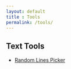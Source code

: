 ```yaml
---
layout: default
title : Tools
permalink: /tools/
---
```


## Text Tools

- <a name="Random Lines Picker" href="/tools/random-lines/" target="_blank">Random Lines Picker</a>

